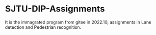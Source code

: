 # SJTU-DIP-Assignments
It is the immagrated program from gitee in 2022.10, assignments in Lane detection and Pedestrian recognition.
